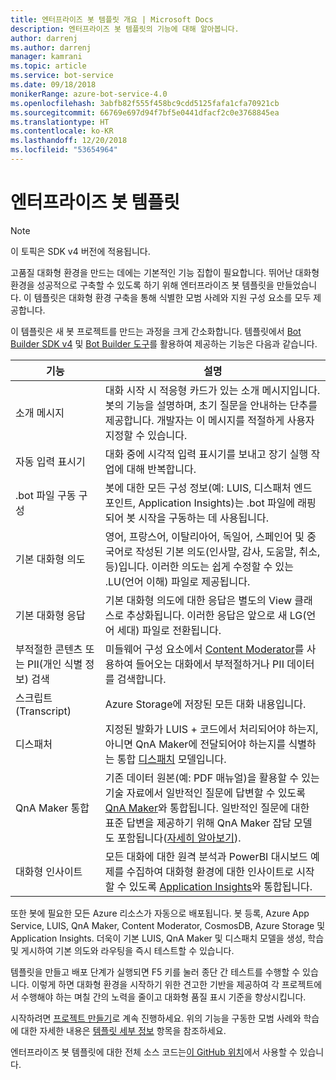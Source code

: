 ```yaml
---
title: 엔터프라이즈 봇 템플릿 개요 | Microsoft Docs
description: 엔터프라이즈 봇 템플릿의 기능에 대해 알아봅니다.
author: darrenj
ms.author: darrenj
manager: kamrani
ms.topic: article
ms.service: bot-service
ms.date: 09/18/2018
monikerRange: azure-bot-service-4.0
ms.openlocfilehash: 3abfb82f555f458bc9cdd5125fafa1cfa70921cb
ms.sourcegitcommit: 66769e697d94f7bf5e0441dfacf2c0e3768845ea
ms.translationtype: HT
ms.contentlocale: ko-KR
ms.lasthandoff: 12/20/2018
ms.locfileid: "53654964"
---
```

# <a name="enterprise-bot-template"></a>엔터프라이즈 봇 템플릿 

> [!NOTE]
> 이 토픽은 SDK v4 버전에 적용됩니다. 

고품질 대화형 환경을 만드는 데에는 기본적인 기능 집합이 필요합니다. 뛰어난 대화형 환경을 성공적으로 구축할 수 있도록 하기 위해 엔터프라이즈 봇 템플릿을 만들었습니다. 이 템플릿은 대화형 환경 구축을 통해 식별한 모범 사례와 지원 구성 요소를 모두 제공합니다. 

이 템플릿은 새 봇 프로젝트를 만드는 과정을 크게 간소화합니다. 템플릿에서 [Bot Builder SDK v4](https://github.com/Microsoft/botbuilder) 및 [Bot Builder 도구](https://github.com/Microsoft/botbuilder-tools)를 활용하여 제공하는 기능은 다음과 같습니다.

기능 | 설명 |
------------ | -------------
소개 메시지 | 대화 시작 시 적응형 카드가 있는 소개 메시지입니다. 봇의 기능을 설명하며, 초기 질문을 안내하는 단추를 제공합니다. 개발자는 이 메시지를 적절하게 사용자 지정할 수 있습니다.
자동 입력 표시기  | 대화 중에 시각적 입력 표시기를 보내고 장기 실행 작업에 대해 반복합니다.
.bot 파일 구동 구성 | 봇에 대한 모든 구성 정보(예: LUIS, 디스패처 엔드포인트, Application Insights)는 .bot 파일에 래핑되어 봇 시작을 구동하는 데 사용됩니다.
기본 대화형 의도  | 영어, 프랑스어, 이탈리아어, 독일어, 스페인어 및 중국어로 작성된 기본 의도(인사말, 감사, 도움말, 취소, 등)입니다. 이러한 의도는 쉽게 수정할 수 있는 .LU(언어 이해) 파일로 제공됩니다.
기본 대화형 응답  | 기본 대화형 의도에 대한 응답은 별도의 View 클래스로 추상화됩니다. 이러한 응답은 앞으로 새 LG(언어 세대) 파일로 전환됩니다.
부적절한 콘텐츠 또는 PII(개인 식별 정보) 검색  |미들웨어 구성 요소에서 [Content Moderator](https://azure.microsoft.com/en-us/services/cognitive-services/content-moderator/)를 사용하여 들어오는 대화에서 부적절하거나 PII 데이터를 검색합니다.
스크립트(Transcript)  | Azure Storage에 저장된 모든 대화 내용입니다.
디스패처 | 지정된 발화가 LUIS + 코드에서 처리되어야 하는지, 아니면 QnA Maker에 전달되어야 하는지를 식별하는 통합 [디스패치](https://docs.microsoft.com/en-us/azure/bot-service/bot-builder-tutorial-dispatch?view=azure-bot-service-4.0&tabs=csaddref%2Ccsbotconfig) 모델입니다.
QnA Maker 통합  | 기존 데이터 원본(예: PDF 매뉴얼)을 활용할 수 있는 기술 자료에서 일반적인 질문에 답변할 수 있도록 [QnA Maker](https://www.qnamaker.ai)와 통합됩니다. 일반적인 질문에 대한 표준 답변을 제공하기 위해 QnA Maker 잡담 모델도 포함됩니다([자세히 알아보기](https://docs.microsoft.com/en-us/azure/cognitive-services/qnamaker/how-to/chit-chat-knowledge-base)).
대화형 인사이트  | 모든 대화에 대한 원격 분석과 PowerBI 대시보드 예제를 수집하여 대화형 환경에 대한 인사이트로 시작할 수 있도록 [Application Insights](https://azure.microsoft.com/en-gb/services/application-insights/)와 통합됩니다.

또한 봇에 필요한 모든 Azure 리소스가 자동으로 배포됩니다. 봇 등록, Azure App Service, LUIS, QnA Maker, Content Moderator, CosmosDB, Azure Storage 및 Application Insights. 더욱이 기본 LUIS, QnA Maker 및 디스패치 모델을 생성, 학습 및 게시하여 기본 의도와 라우팅을 즉시 테스트할 수 있습니다.

템플릿을 만들고 배포 단계가 실행되면 F5 키를 눌러 종단 간 테스트를 수행할 수 있습니다. 이렇게 하면 대화형 환경을 시작하기 위한 견고한 기반을 제공하여 각 프로젝트에서 수행해야 하는 며칠 간의 노력을 줄이고 대화형 품질 표시 기준을 향상시킵니다.

시작하려면 [프로젝트 만들기](bot-builder-enterprise-template-create-project.md)로 계속 진행하세요. 위의 기능을 구동한 모범 사례와 학습에 대한 자세한 내용은 [템플릿 세부 정보](bot-builder-enterprise-template-overview-detail.md) 항목을 참조하세요. 

엔터프라이즈 봇 템플릿에 대한 전체 소스 코드는[이 GitHub 위치](https://github.com/Microsoft/AI/tree/master/templates/Enterprise-Template)에서 사용할 수 있습니다.
